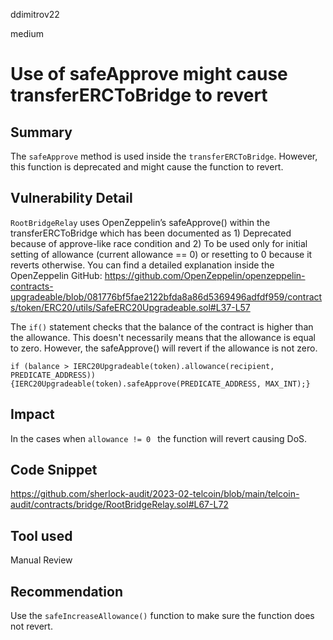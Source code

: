 ddimitrov22

medium

# Use of safeApprove might cause transferERCToBridge to revert

## Summary

The `safeApprove` method is used inside the `transferERCToBridge`. However, this function is deprecated and might cause the function to revert.

## Vulnerability Detail

`RootBridgeRelay` uses OpenZeppelin’s safeApprove() within the transferERCToBridge which has been documented as 1) Deprecated because of approve-like race condition and 2) To be used only for initial setting of allowance (current allowance == 0) or resetting to 0 because it reverts otherwise. You can find a detailed explanation inside the OpenZeppelin GitHub: 
https://github.com/OpenZeppelin/openzeppelin-contracts-upgradeable/blob/081776bf5fae2122bfda8a86d5369496adfdf959/contracts/token/ERC20/utils/SafeERC20Upgradeable.sol#L37-L57

The `if()` statement checks that the balance of the contract is higher than the allowance. This doesn't necessarily means that the allowance is equal to zero. However, the safeApprove() will revert if the allowance is not zero.

`if (balance > IERC20Upgradeable(token).allowance(recipient, PREDICATE_ADDRESS)) {IERC20Upgradeable(token).safeApprove(PREDICATE_ADDRESS, MAX_INT);}`

## Impact

In the cases when `allowance != 0 ` the function will revert causing DoS.

## Code Snippet

https://github.com/sherlock-audit/2023-02-telcoin/blob/main/telcoin-audit/contracts/bridge/RootBridgeRelay.sol#L67-L72

## Tool used

Manual Review

## Recommendation

Use the `safeIncreaseAllowance()` function to make sure the function does not revert.